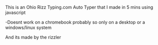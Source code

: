 This is an Ohio Rizz Typing.com Auto Typer that I made in 5 mins using javascript

-Doesnt work on a chromebook probably so only on a desktop or a windows/linux system

And its made by the rizzler
